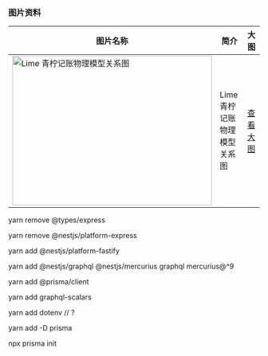 

### 图片资料


|图片名称|简介|大图|
|-|-|-|
|<img alt="Lime 青柠记账物理模型关系图" height="300px" width="400px" src="http://assets.processon.com/chart_image/62b88a7ee0b34d5f2bcb38bd.png">|Lime 青柠记账物理模型关系图|[查看大图](http://assets.processon.com/chart_image/62b88a7ee0b34d5f2bcb38bd.png)|



yarn remove @types/express

yarn remove @nestjs/platform-express


yarn add @nestjs/platform-fastify

yarn add @nestjs/graphql @nestjs/mercurius graphql mercurius@^9

yarn add @prisma/client

yarn add graphql-scalars

yarn add dotenv // ?



yarn add -D prisma



npx prisma init